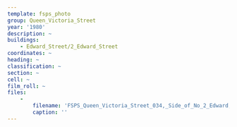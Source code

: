```yaml
---
template: fsps_photo
group: Queen_Victoria_Street
year: '1980'
description: ~
buildings:
    - Edward_Street/2_Edward_Street
coordinates: ~
heading: ~
classification: ~
section: ~
cell: ~
film_roll: ~
files:
    -
        filename: 'FSPS_Queen_Victoria_Street_034,_Side_of_No_2_Edward,_7-6-J,_1980.png'
        caption: ''
---
```

